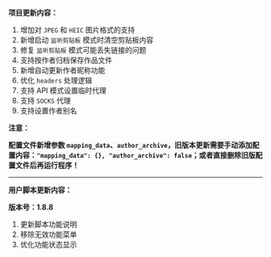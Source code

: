 **项目更新内容：**

1. 增加对 `JPEG` 和 `HEIC` 图片格式的支持
2. 新增启动 `监听剪贴板` 模式时清空剪贴板内容
3. 修复 `监听剪贴板` 模式可能丢失链接的问题
4. 支持按作者归档保存作品文件
5. 新增自动更新作者昵称功能
6. 优化 `headers` 处理逻辑
7. 支持 API 模式设置临时代理
8. 支持 `SOCKS` 代理
9. 支持设置作者别名

**注意：**

<p><strong>配置文件新增参数 <code>mapping_data</code>、<code>author_archive</code>，旧版本更新需要手动添加配置内容：<code>"mapping_data": {}, "author_archive": false</code>；或者直接删除旧版配置文件后再运行程序！</strong></p>

*****

**用户脚本更新内容：**

**版本号：1.8.8**

1. 更新脚本功能说明
2. 移除无效功能菜单
3. 优化功能状态显示
